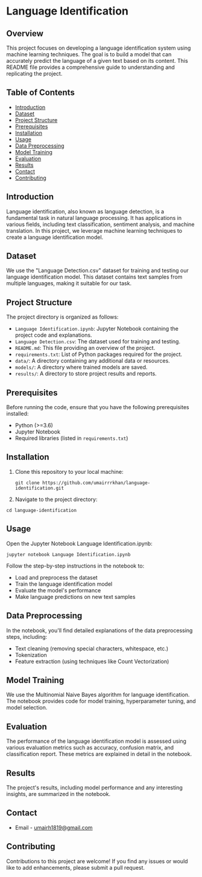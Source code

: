 # Language Identification

## Overview

This project focuses on developing a language identification system using machine learning techniques. The goal is to build a model that can accurately predict the language of a given text based on its content. This README file provides a comprehensive guide to understanding and replicating the project.

## Table of Contents

- [Introduction](#introduction)
- [Dataset](#dataset)
- [Project Structure](#project-structure)
- [Prerequisites](#prerequisites)
- [Installation](#installation)
- [Usage](#usage)
- [Data Preprocessing](#data-preprocessing)
- [Model Training](#model-training)
- [Evaluation](#evaluation)
- [Results](#results)
- [Contact](#contact)
- [Contributing](#contributing)

## Introduction

Language identification, also known as language detection, is a fundamental task in natural language processing. It has applications in various fields, including text classification, sentiment analysis, and machine translation. In this project, we leverage machine learning techniques to create a language identification model.

## Dataset

We use the "Language Detection.csv" dataset for training and testing our language identification model. This dataset contains text samples from multiple languages, making it suitable for our task.

## Project Structure

The project directory is organized as follows:

- `Language Identification.ipynb`: Jupyter Notebook containing the project code and explanations.
- `Language Detection.csv`: The dataset used for training and testing.
- `README.md`: This file providing an overview of the project.
- `requirements.txt`: List of Python packages required for the project.
- `data/`: A directory containing any additional data or resources.
- `models/`: A directory where trained models are saved.
- `results/`: A directory to store project results and reports.

## Prerequisites

Before running the code, ensure that you have the following prerequisites installed:

- Python (>=3.6)
- Jupyter Notebook
- Required libraries (listed in `requirements.txt`)

## Installation

1. Clone this repository to your local machine:

   ```shell
   git clone https://github.com/umairrrkhan/language-identification.git
   ```
2. Navigate to the project directory:

  ```shell
  cd language-identification
  ```
## Usage

Open the Jupyter Notebook Language Identification.ipynb:

  ```shell
  jupyter notebook Language Identification.ipynb
  ```

Follow the step-by-step instructions in the notebook to:

- Load and preprocess the dataset
- Train the language identification model
- Evaluate the model's performance
- Make language predictions on new text samples

## Data Preprocessing

In the notebook, you'll find detailed explanations of the data preprocessing steps, including:

- Text cleaning (removing special characters, whitespace, etc.)
- Tokenization
- Feature extraction (using techniques like Count Vectorization)

## Model Training

We use the Multinomial Naive Bayes algorithm for language identification. The notebook provides code for model training, hyperparameter tuning, and model selection.

## Evaluation

The performance of the language identification model is assessed using various evaluation metrics such as accuracy, confusion matrix, and classification report. These metrics are explained in detail in the notebook.

## Results

The project's results, including model performance and any interesting insights, are summarized in the notebook. 

## Contact

- Email - umairh1819@gmail.com

## Contributing

Contributions to this project are welcome! If you find any issues or would like to add enhancements, please submit a pull request.
